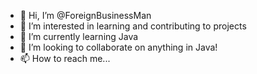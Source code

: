 - 👋 Hi, I’m @ForeignBusinessMan
- 👀 I’m interested in learning and contributing to projects
- 🌱 I’m currently learning Java
- 💞️ I’m looking to collaborate on anything in Java!
- 📫 How to reach me...

<!---
ForeignBusinessMan/ForeignBusinessMan is a ✨ special ✨ repository because its `README.md` (this file) appears on your GitHub profile.
You can click the Preview link to take a look at your changes.
--->
